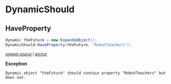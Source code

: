 # DynamicShould


## HaveProperty

<!-- snippet: DynamicShouldExamples.HaveProperty.codeSample.approved.cs -->
<a id='snippet-DynamicShouldExamples.HaveProperty.codeSample.approved.cs'></a>
```cs
dynamic theFuture = new ExpandoObject();
DynamicShould.HaveProperty(theFuture, "RobotTeachers");
```
<sup><a href='/src/DocumentationExamples/CodeExamples/DynamicShouldExamples.HaveProperty.codeSample.approved.cs#L1-L2' title='Snippet source file'>snippet source</a> | <a href='#snippet-DynamicShouldExamples.HaveProperty.codeSample.approved.cs' title='Start of snippet'>anchor</a></sup>
<!-- endSnippet -->


**Exception**

<!-- include: DynamicShouldExamples.HaveProperty.exceptionText.approved.txt -->
```
Dynamic object "theFuture" should contain property "RobotTeachers" but does not.
```
<!-- endInclude -->
